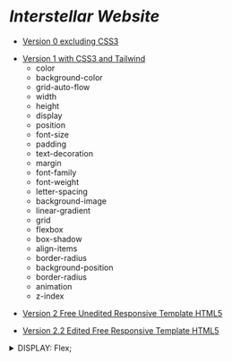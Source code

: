 # _Interstellar Website_

- [Version 0 excluding CSS3](https://davidvillard.github.io/WebSiteProjectResponsive/v0/src/html/home.html)
* [Version 1 with CSS3 and Tailwind](https://davidvillard.github.io/WebSiteProjectResponsive/v01/src/html/home.html)
   - color
  - background-color
  - grid-auto-flow
  - width
  - height
  - display
  - position
  - font-size
  - padding
  - text-decoration
  - margin
  - font-family
  - font-weight
  - letter-spacing
  - background-image
  - linear-gradient
  - grid
  - flexbox
  - box-shadow
  - align-items
  - border-radius
  - background-position
  - border-radius
  - animation
  - z-index
  
+ [Version 2 Free Unedited Responsive Template HTML5](https://davidvillard.github.io/WebSiteProjectResponsive/v02/creative-studio/public_html/index.html) 
* [Version 2.2 Edited Free Responsive Template HTML5](https://davidvillard.github.io/WebSiteProjectResponsive/v02.2/creative-studio/public_html/index.html)

<details><summary>DISPLAY: Flex;</summary>
<p>

   ![Image Text](https://github.com/davidvillard/WebSiteProjectResponsive/blob/main/Unessential/Display%20Flex.drawio.png)

   En este caso la foto hace referencia a la disposicion del apartado **_Media_**, concretamente en la galeria de imágenes.
   Las imagenes estan contenidas por la clase gallery que es el container de todas las fotos. Esta tiene un **display: flex**.
   Despues dentro del container tendremos la clase row que sera el container de las imagenes en si, que, tambien tendra **display: flex**.
   Y las imagenes, que estaran contenidas por un div al que le pondremos un **flex: 1 0 24;** para que no esten tan juntas entre si
</p>
</details>


